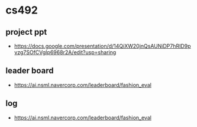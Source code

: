# cs492

## project ppt 
* https://docs.google.com/presentation/d/14QiXW20jnQsAUNiDP7hRID9pvzg7SOfCVgIp6968r2A/edit?usp=sharing

## leader board
* https://ai.nsml.navercorp.com/leaderboard/fashion_eval
## log
* https://ai.nsml.navercorp.com/leaderboard/fashion_eval
